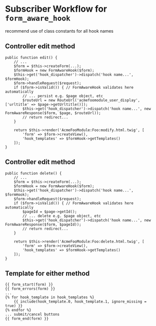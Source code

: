 Subscriber Workflow for `form_aware_hook`
=========================================

recommend use of class constants for all hook names

Controller edit method
----------------------

    public function edit() {
        // ...
        $form = $this->createForm(...);
        $formHook = new FormAwareHook($form);
        $this->get('hook_dispatcher')->dispatch('hook name...', $formHook);
        $form->handleRequest($request);
        if ($form->isValid()) { // FormAwareHook validates here automatically
            // ... persist e.g. $page object, etc
            $routeUrl = new RouteUrl('acmefoomodule_user_display', ['urltitle' => $page->getUrltitle()]);
            $this->get('hook_dispatcher')->dispatch('hook name...', new FormAwareResponse($form, $page, $routeUrl));
            // return redirect...
        }

        return $this->render('AcmeFooModule:Foo:modify.html.twig', [
            'form' => $form->createView(),
            'hook_templates' => $formHook->getTemplates()
        ]);
    }


Controller edit method
----------------------

    public function delete() {
        // ...
        $form = $this->createForm(...);
        $formHook = new FormAwareHook($form);
        $this->get('hook_dispatcher')->dispatch('hook name...', $formHook);
        $form->handleRequest($request);
        if ($form->isValid()) { // FormAwareHook validates here automatically
            $pageId = $page->getId();
            // ... delete e.g. $page object, etc
            $this->get('hook_dispatcher')->dispatch('hook name...', new FormAwareResponse($form, $pageId));
            // return redirect...
        }

        return $this->render('AcmeFooModule:Foo:delete.html.twig', [
            'form' => $form->createView(),
            'hook_templates' => $formHook->getTemplates()
        ]);
    }


Template for either method
--------------------------

    {{ form_start(form) }}
    {{ form_errors(form) }}
    ...
    {% for hook_template in hook_templates %}
        {{ include(hook_template.0, hook_template.1, ignore_missing = true) }}
    {% endfor %}
    ... submit/cancel buttons
    {{ form_end(form) }}
